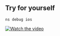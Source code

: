 ## Try for yourself

```
ns debug ios
```

[![Watch the video](https://img.youtube.com/vi/2DvSVnh6ALY/default.jpg)](https://youtu.be/2DvSVnh6ALY)
